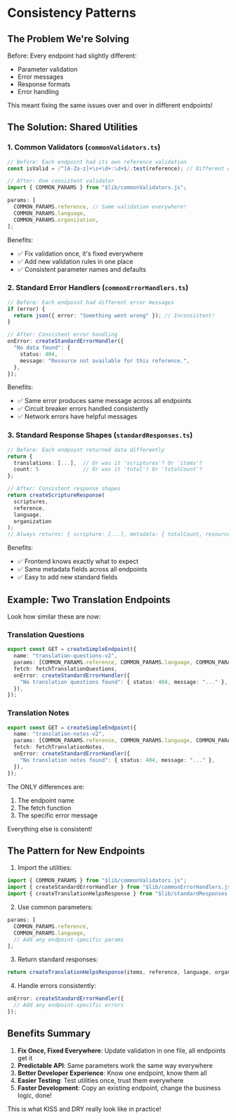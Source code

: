 # Consistency Patterns

## The Problem We're Solving

Before: Every endpoint had slightly different:

- Parameter validation
- Error messages
- Response formats
- Error handling

This meant fixing the same issues over and over in different endpoints!

## The Solution: Shared Utilities

### 1. Common Validators (`commonValidators.ts`)

```typescript
// Before: Each endpoint had its own reference validation
const isValid = /^[A-Za-z]+\s+\d+:\d+$/.test(reference); // Different everywhere!

// After: One consistent validator
import { COMMON_PARAMS } from "$lib/commonValidators.js";

params: [
  COMMON_PARAMS.reference, // Same validation everywhere!
  COMMON_PARAMS.language,
  COMMON_PARAMS.organization,
];
```

Benefits:

- ✅ Fix validation once, it's fixed everywhere
- ✅ Add new validation rules in one place
- ✅ Consistent parameter names and defaults

### 2. Standard Error Handlers (`commonErrorHandlers.ts`)

```typescript
// Before: Each endpoint had different error messages
if (error) {
  return json({ error: "Something went wrong" }); // Inconsistent!
}

// After: Consistent error handling
onError: createStandardErrorHandler({
  "No data found": {
    status: 404,
    message: "Resource not available for this reference.",
  },
});
```

Benefits:

- ✅ Same error produces same message across all endpoints
- ✅ Circuit breaker errors handled consistently
- ✅ Network errors have helpful messages

### 3. Standard Response Shapes (`standardResponses.ts`)

```typescript
// Before: Each endpoint returned data differently
return {
  translations: [...],  // Or was it 'scriptures'? Or 'items'?
  count: 5              // Or was it 'total'? Or 'totalCount'?
};

// After: Consistent response shapes
return createScriptureResponse(
  scriptures,
  reference,
  language,
  organization
);
// Always returns: { scripture: [...], metadata: { totalCount, resources, ... } }
```

Benefits:

- ✅ Frontend knows exactly what to expect
- ✅ Same metadata fields across all endpoints
- ✅ Easy to add new standard fields

## Example: Two Translation Endpoints

Look how similar these are now:

### Translation Questions

```typescript
export const GET = createSimpleEndpoint({
  name: "translation-questions-v2",
  params: [COMMON_PARAMS.reference, COMMON_PARAMS.language, COMMON_PARAMS.organization],
  fetch: fetchTranslationQuestions,
  onError: createStandardErrorHandler({
    "No translation questions found": { status: 404, message: "..." },
  }),
});
```

### Translation Notes

```typescript
export const GET = createSimpleEndpoint({
  name: "translation-notes-v2",
  params: [COMMON_PARAMS.reference, COMMON_PARAMS.language, COMMON_PARAMS.organization],
  fetch: fetchTranslationNotes,
  onError: createStandardErrorHandler({
    "No translation notes found": { status: 404, message: "..." },
  }),
});
```

The ONLY differences are:

1. The endpoint name
2. The fetch function
3. The specific error message

Everything else is consistent!

## The Pattern for New Endpoints

1. Import the utilities:

```typescript
import { COMMON_PARAMS } from "$lib/commonValidators.js";
import { createStandardErrorHandler } from "$lib/commonErrorHandlers.js";
import { createTranslationHelpsResponse } from "$lib/standardResponses.js";
```

2. Use common parameters:

```typescript
params: [
  COMMON_PARAMS.reference,
  COMMON_PARAMS.language,
  // Add any endpoint-specific params
];
```

3. Return standard responses:

```typescript
return createTranslationHelpsResponse(items, reference, language, organization, "tn");
```

4. Handle errors consistently:

```typescript
onError: createStandardErrorHandler({
  // Add any endpoint-specific errors
});
```

## Benefits Summary

1. **Fix Once, Fixed Everywhere**: Update validation in one file, all endpoints get it
2. **Predictable API**: Same parameters work the same way everywhere
3. **Better Developer Experience**: Know one endpoint, know them all
4. **Easier Testing**: Test utilities once, trust them everywhere
5. **Faster Development**: Copy an existing endpoint, change the business logic, done!

This is what KISS and DRY really look like in practice!
